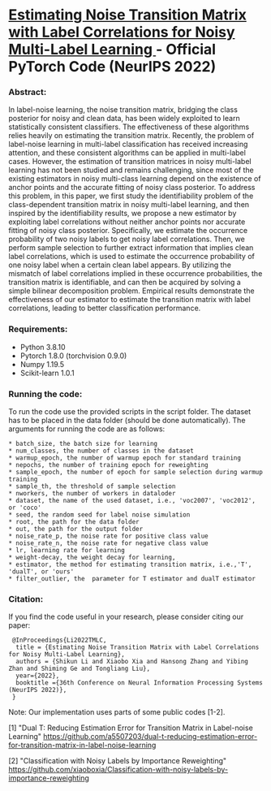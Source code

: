 # <a href="https://openreview.net/pdf?id=GwXrGy_vc8m" target="_blank"> Estimating Noise Transition Matrix with Label Correlations for Noisy Multi-Label Learning </a> - Official PyTorch Code (NeurIPS 2022)

### Abstract:
In label-noise learning, the noise transition matrix, bridging the class posterior for noisy and clean data, has been widely exploited to learn statistically consistent classifiers. The effectiveness of these algorithms relies heavily on estimating the transition matrix. Recently, the problem of label-noise learning in multi-label classification has received increasing attention, and these consistent algorithms can be applied in multi-label cases. However, the estimation of transition matrices in noisy multi-label learning has not been studied and remains challenging, since most of the existing estimators in noisy multi-class learning depend on the existence of anchor points and the accurate fitting of noisy class posterior. To address this problem, in this paper, we first study the identifiability problem of the class-dependent transition matrix in noisy multi-label learning, and then inspired by the identifiability results, we propose a new estimator by exploiting label correlations without neither anchor points nor accurate fitting of noisy class posterior. Specifically, we estimate the occurrence probability of two noisy labels to get noisy label correlations. Then, we perform sample selection to further extract information that implies clean label correlations, which is used to estimate the occurrence probability of one noisy label when a certain clean label appears. By utilizing the mismatch of label correlations implied in these occurrence probabilities, the transition matrix is identifiable, and can then be acquired by solving a simple bilinear decomposition problem. Empirical results demonstrate the effectiveness of our estimator to estimate the transition matrix with label correlations, leading to better classification performance.

### Requirements:
* Python 3.8.10
* Pytorch 1.8.0 (torchvision 0.9.0)
* Numpy 1.19.5
* Scikit-learn 1.0.1


### Running the code:
To run the code use the provided scripts in the script folder. The dataset has to be placed in the data folder (should be done automatically). 
The arguments for running the code are as follows:

```
* batch_size, the batch size for learning
* num_classes, the number of classes in the dataset
* warmup_epoch, the number of warmup epoch for standard training
* nepochs, the number of training epoch for reweighting
* sample_epoch, the number of epoch for sample selection during warmup training
* sample_th, the threshold of sample selection
* nworkers, the number of workers in dataloder
* dataset, the name of the used dataset, i.e., 'voc2007', 'voc2012', or 'coco'
* seed, the random seed for label noise simulation
* root, the path for the data folder
* out, the path for the output folder
* noise_rate_p, the noise rate for positive class value
* noise_rate_n, the noise rate for negative class value
* lr, learning rate for learning
* weight-decay, the weight decay for learning,
* estimator, the method for estimating transition matrix, i.e.,'T', 'dualT', or 'ours'
* filter_outlier, the  parameter for T estimator and dualT estimator
```

### Citation:
If you find the code useful in your research, please consider citing our paper:

```
 @InProceedings{Li2022TMLC,
  title = {Estimating Noise Transition Matrix with Label Correlations for Noisy Multi-Label Learning},
  authors = {Shikun Li and Xiaobo Xia and Hansong Zhang and Yibing Zhan and Shiming Ge and Tongliang Liu},
  year={2022},
  booktitle ={36th Conference on Neural Information Processing Systems (NeurIPS 2022)},
 } 
```

Note: Our implementation uses parts of some public codes [1-2].

[1] "Dual T: Reducing Estimation Error for Transition Matrix in Label-noise Learning" https://github.com/a5507203/dual-t-reducing-estimation-error-for-transition-matrix-in-label-noise-learning

[2] "Classification with Noisy Labels by Importance Reweighting" https://github.com/xiaoboxia/Classification-with-noisy-labels-by-importance-reweighting
